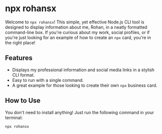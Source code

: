 # npx rohansx

Welcome to `npx rohansx`! This simple, yet effective Node.js CLI tool is designed to display information about me, Rohan, in a neatly formatted command-line box. If you're curious about my work, social profiles, or if you're just looking for an example of how to create an `npx` card, you're in the right place!

## Features

- Displays my professional information and social media links in a stylish CLI format.
- Easy to run with a single command.
- A great example for those looking to create their own `npx` business card.

## How to Use

You don't need to install anything! Just run the following command in your terminal:

```bash
npx rohansx
```
